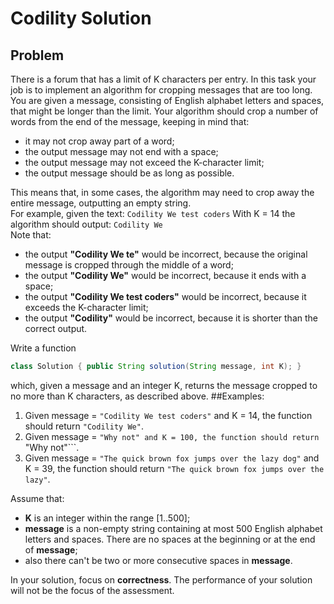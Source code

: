 # Codility Solution

## Problem
There is a forum that has a limit of K characters per entry. In this task your job is to implement an algorithm for cropping messages that are too long. You are given a message, consisting of English alphabet letters and spaces, that might be longer than the limit. Your algorithm should crop a number of words from the end of the message, keeping in mind that:

* it may not crop away part of a word;
* the output message may not end with a space;
* the output message may not exceed the K-character limit;
* the output message should be as long as possible.

This means that, in some cases, the algorithm may need to crop away the entire message, outputting an empty string.    
For example, given the text:
```Codility We test coders``` 
With K = 14 the algorithm should output:
```Codility We```   
Note that:
* the output **"Codility We te"** would be incorrect, because the original message is cropped through the middle of a word;
* the output **"Codility We"** would be incorrect, because it ends with a space;
* the output **"Codility We test coders"** would be incorrect, because it exceeds the K-character limit;
* the output **"Codility"** would be incorrect, because it is shorter than the correct output.

Write a function
```java
class Solution { public String solution(String message, int K); }
```    
which, given a message and an integer K, returns the message cropped to no more than K characters, as described above.
##Examples:
1. Given message = ```"Codility We test coders"``` and K = 14, the function should return ```"Codility We"```.
2. Given message = ```"Why not" and K = 100, the function should return ```"Why not"```.
3. Given message = ```"The quick brown fox jumps over the lazy dog"``` and K = 39, the function should return ```"The quick brown fox jumps over the lazy"```.    

Assume that:
* **K** is an integer within the range [1..500];
* **message** is a non-empty string containing at most 500 English alphabet letters and spaces. There are no spaces at the beginning or at the end of **message**; 
* also there can't be two or more consecutive spaces in **message**.
    
In your solution, focus on **correctness**. The performance of your solution will not be the focus of the assessment.